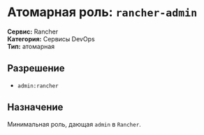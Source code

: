 # Атомарная роль: `rancher-admin`

**Сервис:** Rancher  
**Категория:** Сервисы DevOps  
**Тип:** атомарная

## Разрешение
- `admin:rancher`

## Назначение
Минимальная роль, дающая `admin` в `Rancher`.

